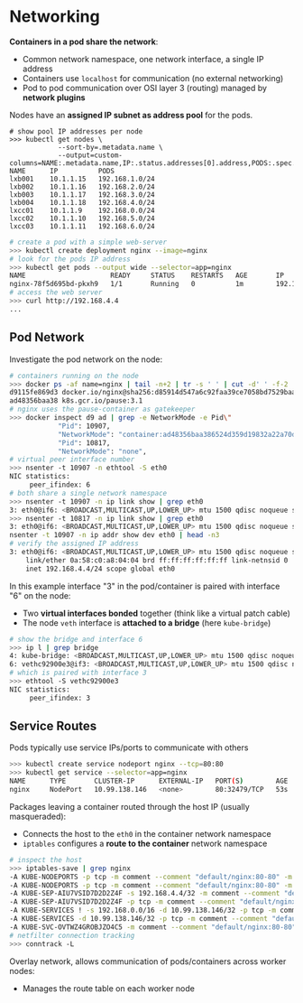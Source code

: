 # Networking

**Containers in a pod share the network**:

* Common network namespace, one network interface, a single IP address
* Containers use `localhost` for communication (no external networking)
* Pod to pod communication over OSI layer 3 (routing) managed by **network plugins**

Nodes have an **assigned IP subnet as address pool** for the pods.
```
# show pool IP addresses per node
>>> kubectl get nodes \
            --sort-by=.metadata.name \
            --output=custom-columns=NAME:.metadata.name,IP:.status.addresses[0].address,PODS:.spec.podCIDR
NAME      IP          PODS
lxb001    10.1.1.15   192.168.1.0/24
lxb002    10.1.1.16   192.168.2.0/24
lxb003    10.1.1.17   192.168.3.0/24
lxb004    10.1.1.18   192.168.4.0/24
lxcc01    10.1.1.9    192.168.0.0/24
lxcc02    10.1.1.10   192.168.5.0/24
lxcc03    10.1.1.11   192.168.6.0/24
```
```bash
# create a pod with a simple web-server
>>> kubectl create deployment nginx --image=nginx
# look for the pods IP address
>>> kubectl get pods --output wide --selector=app=nginx
NAME                     READY     STATUS    RESTARTS   AGE       IP            NODE
nginx-78f5d695bd-pkxh9   1/1       Running   0          1m        192.168.4.4   lxb004
# access the web server
>>> curl http://192.168.4.4
...
```

## Pod Network

Investigate the pod network on the node:

```bash
# containers running on the node
>>> docker ps -af name=nginx | tail -n+2 | tr -s ' ' | cut -d' ' -f-2
d9115fe869d3 docker.io/nginx@sha256:d85914d547a6c92faa39ce7058bd7529baacab7e0cd4255442b04577c4d1f424
ad48356baa38 k8s.gcr.io/pause:3.1
# nginx uses the pause-container as gatekeeper
>>> docker inspect d9 ad | grep -e NetworkMode -e Pid\"
            "Pid": 10907,
            "NetworkMode": "container:ad48356baa386524d359d19832a22a70d973825195c3080a63db93705889a637",
            "Pid": 10817,
            "NetworkMode": "none",
# virtual peer interface number
>>> nsenter -t 10907 -n ethtool -S eth0                 
NIC statistics:
     peer_ifindex: 6
# both share a single network namespace
>>> nsenter -t 10907 -n ip link show | grep eth0
3: eth0@if6: <BROADCAST,MULTICAST,UP,LOWER_UP> mtu 1500 qdisc noqueue state UP mode DEFAULT group default
>>> nsenter -t 10817 -n ip link show | grep eth0
3: eth0@if6: <BROADCAST,MULTICAST,UP,LOWER_UP> mtu 1500 qdisc noqueue state UP mode DEFAULT group default
nsenter -t 10907 -n ip addr show dev eth0 | head -n3
# verify the assigned IP address
3: eth0@if6: <BROADCAST,MULTICAST,UP,LOWER_UP> mtu 1500 qdisc noqueue state UP group default
    link/ether 0a:58:c0:a8:04:04 brd ff:ff:ff:ff:ff:ff link-netnsid 0
    inet 192.168.4.4/24 scope global eth0
```

In this example interface "3" in the pod/container is paired with interface "6" on the node:

* Two **virtual interfaces bonded** together (think like a virtual patch cable)
* The node `veth` interface is **attached to a bridge** (here `kube-bridge`)

```bash
# show the bridge and interface 6
>>> ip l | grep bridge
4: kube-bridge: <BROADCAST,MULTICAST,UP,LOWER_UP> mtu 1500 qdisc noqueue state UP mode DEFAULT group default qlen 1000
6: vethc92900e3@if3: <BROADCAST,MULTICAST,UP,LOWER_UP> mtu 1500 qdisc noqueue master kube-bridge state UP mode DEFAULT group default
# which is paired with interface 3
>>> ethtool -S vethc92900e3      
NIC statistics:
     peer_ifindex: 3
```

## Service Routes

Pods typically use service IPs/ports to communicate with others

```bash
>>> kubectl create service nodeport nginx --tcp=80:80
>>> kubectl get service --selector=app=nginx
NAME      TYPE       CLUSTER-IP      EXTERNAL-IP   PORT(S)        AGE
nginx     NodePort   10.99.138.146   <none>        80:32479/TCP   53s
```

Packages leaving a container routed through the host IP (usually masqueraded):

* Connects the host to  the `eth0` in the container network namespace
* `iptables` configures a **route to the container** network namespace

```bash
# inspect the host
>>> iptables-save | grep nginx                       
-A KUBE-NODEPORTS -p tcp -m comment --comment "default/nginx:80-80" -m tcp --dport 32479 -j KUBE-MARK-MASQ
-A KUBE-NODEPORTS -p tcp -m comment --comment "default/nginx:80-80" -m tcp --dport 32479 -j KUBE-SVC-OVTWZ4GROBJZO4C5
-A KUBE-SEP-AIU7VSID7D2D2Z4F -s 192.168.4.4/32 -m comment --comment "default/nginx:80-80" -j KUBE-MARK-MASQ
-A KUBE-SEP-AIU7VSID7D2D2Z4F -p tcp -m comment --comment "default/nginx:80-80" -m tcp -j DNAT --to-destination 192.168.4.4:80
-A KUBE-SERVICES ! -s 192.168.0.0/16 -d 10.99.138.146/32 -p tcp -m comment --comment "default/nginx:80-80 cluster IP" -m tcp --dport 80 -j KUBE-MARK-MASQ
-A KUBE-SERVICES -d 10.99.138.146/32 -p tcp -m comment --comment "default/nginx:80-80 cluster IP" -m tcp --dport 80 -j KUBE-SVC-OVTWZ4GROBJZO4C5
-A KUBE-SVC-OVTWZ4GROBJZO4C5 -m comment --comment "default/nginx:80-80" -j KUBE-SEP-AIU7VSID7D2D2Z4F
# netfilter connection tracking
>>> conntrack -L                       
```

Overlay network, allows communication of pods/containers across worker nodes:

* Manages the route table on each worker node



[01]: https://github.com/containernetworking/cni "CNCF repo for CNI"

